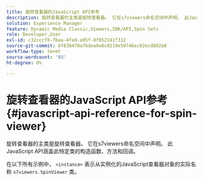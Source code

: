 ```yaml
---
title: 旋转查看器的JavaScript API参考
description: 旋转查看器的主类是旋转查看器。 它在s7viewers命名空间中声明。 此JavaScript API涵盖此特定类的构造函数、方法和回调。
solution: Experience Manager
feature: Dynamic Media Classic,Viewers,SDK/API,Spin Sets
role: Developer,User
exl-id: c32cccf8-fbaa-4fed-a95f-0f052141f312
source-git-commit: 6f838470a7bdea8e8c0219e59746ec82ecd802a8
workflow-type: tm+mt
source-wordcount: '93'
ht-degree: 0%

---
```


# 旋转查看器的JavaScript API参考{#javascript-api-reference-for-spin-viewer}

旋转查看器的主类是旋转查看器。 它在s7viewers命名空间中声明。 此JavaScript API涵盖此特定类的构造函数、方法和回调。

在以下所有示例中， `<instance>` 表示从实例化的JavaScript查看器对象的实际名称 `s7viewers.SpinViewer` 类。
